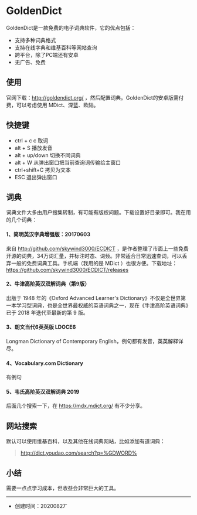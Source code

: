 # GoldenDict

GoldenDict是一款免费的电子词典软件，它的优点包括：

- 支持多种词典格式
- 支持在线字典和维基百科等网站查询
- 跨平台，除了PC端还有安卓
- 无广告、免费

## 使用

官网下载：http://goldendict.org/ ，然后配置词典。GoldenDict的安卓版需付费，可以考虑使用 MDict、深蓝、欧陆。

## 快捷键

- ctrl + c c 取词
- alt + S 播放发音
- alt + up/down 切换不同词典
- alt + W 从弹出窗口把当前查询词传输给主窗口
- ctrl+shift+C 拷贝为文本
- ESC 退出弹出窗口

## 词典

词典文件大多由用户搜集转制，有可能有版权问题。下载设置好目录即可。我在用的几个词典：

#### 1、简明英汉字典增强版：20170603

来自 http://github.com/skywind3000/ECDICT ，是作者整理了市面上一些免费开源的词典，34万词汇量，并标注时态、词频。非常适合日常迅速查词，可以丢弃一般的免费词典工具。手机端（我用的是 MDict ）也很方便。下载地址：https://github.com/skywind3000/ECDICT/releases

#### 2、牛津高阶英汉双解词典（第9版）

出版于 1948 年的《Oxford Advanced Learner's Dictionary》不仅是全世界第一本学习型词典，也是全世界最权威的英语词典之一，现在《牛津高阶英语词典》已于 2018 年迭代至最新的第 9 版。

#### 3、朗文当代6英英版  LDOCE6

Longman Dictionary of Contemporary English，例句都有发音，英英解释详尽。

#### 4、Vocabulary.com Dictionary 

有例句

#### 5、韦氏高阶英汉双解词典 2019

后面几个搜索一下，在 https://mdx.mdict.org/ 有不少分享。

## 网站搜索

默认可以使用维基百科，以及其他在线词典网站，比如添加有道词典：

> http://dict.youdao.com/search?q=%GDWORD%


## 小结

需要一点点学习成本，但收益会非常巨大的工具。

---

- 创建时间：20200827`
